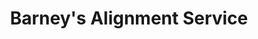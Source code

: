 ---
title: "Barney's Alignment Service"
url: /bloomington/barneys-alignment-service/
shop: car repair
---